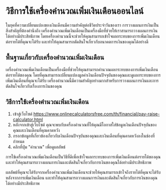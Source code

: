 วิธีการใช้เครื่องคำนวณเพิ่มเงินเดือนออนไลน์
===========================================

ในยุคที่ความเปลี่ยนแปลงของเงินเดือนมีความสำคัญต่อชีวิตประจำวันของเรา การวางแผนการเงินเป็นสิ่งสำคัญที่ต้องคำนึงถึง เครื่องคำนวณเพิ่มเงินเดือนเป็นเครื่องมือที่ช่วยให้เราสามารถวางแผนการเงินได้อย่างมีประสิทธิภาพ โดยเครื่องคำนวณนี้จะช่วยให้คุณสามารถเข้าใจผลกระทบของการเพิ่มเงินเดือนต่อรายได้ที่คุณจะได้รับ และทำให้คุณสามารถตัดสินใจเกี่ยวกับอนาคตการเงินของคุณได้อย่างดี

พื้นฐานเกี่ยวกับเครื่องคำนวณเพิ่มเงินเดือน
------------------------------------------

เครื่องคำนวณเพิ่มเงินเดือนเป็นเครื่องมือที่ช่วยให้คุณสามารถคำนวณผลกระทบของการเพิ่มเงินเดือนต่อรายได้ของคุณ โดยที่คุณสามารถเปลี่ยนแปลงมูลค่าเงินเดือนปัจจุบันของคุณและดูผลกระทบของการเพิ่มเงินเดือนที่คุณจะได้รับ เครื่องคำนวณนี้มีความสำคัญอย่างมากสำหรับการวางแผนการเงินและการตัดสินใจเกี่ยวกับเรื่องการเงินของคุณ

วิธีการใช้เครื่องคำนวณเพิ่มเงินเดือน
------------------------------------

1. เข้าสู่เว็บไซต์ <https://www.onlinecalculatorsfree.com/th/financial/pay-raise-calculator.html>
2. หลังจากเข้าสู่เว็บไซต์ คุณจะพบกับเครื่องคำนวณที่ให้คุณมีโอกาสใส่ข้อมูลเงินเดือนปัจจุบันของคุณและเงินเดือนที่คุณคาดหวัง
3. กรอกข้อมูลที่เกี่ยวข้องเกี่ยวกับเงินเดือนปัจจุบันของคุณและเงินเดือนที่คุณคาดหวังลงในช่องที่กำหนด
4. คลิกที่ปุ่ม "คำนวณ" เพื่อดูผลลัพธ์

การใช้เครื่องคำนวณเพิ่มเงินเดือนเป็นวิธีที่ดีเพื่อเข้าใจผลกระทบของการเพิ่มเงินเดือนต่อรายได้ของคุณ และทำให้คุณสามารถวางแผนการเงินและตัดสินใจเกี่ยวกับการเงินของคุณได้อย่างมีประสิทธิภาพ

ผลลัพธ์ที่คุณจะได้รับจากเครื่องคำนวณเพิ่มเงินเดือนจะช่วยให้คุณสามารถเข้าใจถึงรายได้ที่คุณจะได้รับหลังจากการเพิ่มเงินเดือน และทำให้คุณสามารถวางแผนการเงินและตัดสินใจเกี่ยวกับการเงินของคุณได้อย่างมีประสิทธิภาพ